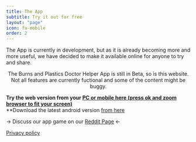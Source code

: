 ```yaml
---
title: The App
subtitle: Try it out for free
layout: "page"
icon: fa-mobile
order: 2
---
```


The App is currently in development, but as it is already becoming more and more useful, we have decided to make it available online for anyone to try and share.

<center><p>The Burns and Plastics Doctor Helper App is still in Beta, so is this website. Not all features are currently fuctional and some of the content might be buggy.</p></center>

**Try the web version from your [PC or mobile here (press ok and zoom browser to fit your screen)](http://Drtabet.github.io/WebApp)**  
**Download the latest android version [from here](https://drive.google.com/open?id=1ncJ7cwmaJF-6_x2mjz_RCXq1Py2heUZW)

-> Discuss our app game on our [Reddit Page](https://reddit.com/r/BurnsAndPlasticsApp) <-

[Privacy policy](http://Drtabet.github.io/privacy.html)
